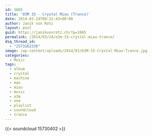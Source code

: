 ```yaml
---
id: 1665
title: 'O3M 33 - Crystal Miau (Trance)'
date: 2014-03-24T09:32:43+00:00
author: Janik von Rotz
layout: post
guid: https://janikvonrotz.ch/?p=1665
permalink: /2014/03/24/o3m-33-crystal-miau-trance/
dsq_thread_id:
  - "2573162336"
image: /wp-content/uploads/2014/03/O3M-33-Crystal-Miau-Trance.jpg
categories:
  - Music
tags:
  - album
  - crystal
  - machine
  - man
  - miau
  - music
  - o3m
  - one
  - playlist
  - soundcloud
  - trance
---
```

{{< soundcloud 15730402 >}}